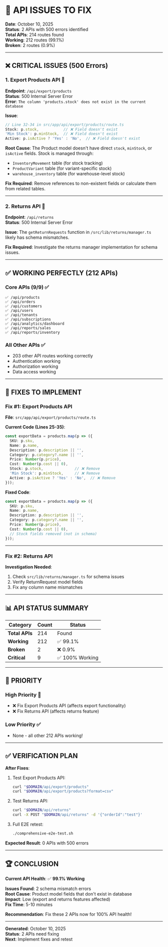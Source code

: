 # 🔧 API ISSUES TO FIX

**Date**: October 10, 2025  
**Status**: 2 APIs with 500 errors identified  
**Total APIs**: 214 routes found  
**Working**: 212 routes (99.1%)  
**Broken**: 2 routes (0.9%)

---

## ❌ CRITICAL ISSUES (500 Errors)

### **1. Export Products API** 🔴

**Endpoint**: `/api/export/products`  
**Status**: 500 Internal Server Error  
**Error**: `The column 'products.stock' does not exist in the current database`

**Issue**:
```typescript
// Line 32-34 in src/app/api/export/products/route.ts
Stock: p.stock,           // ❌ Field doesn't exist
'Min Stock': p.minStock,  // ❌ Field doesn't exist
Active: p.isActive ? 'Yes' : 'No',  // ❌ Field doesn't exist
```

**Root Cause**:
The Product model doesn't have direct `stock`, `minStock`, or `isActive` fields. Stock is managed through:
- `InventoryMovement` table (for stock tracking)
- `ProductVariant` table (for variant-specific stock)
- `warehouse_inventory` table (for warehouse-level stock)

**Fix Required**:
Remove references to non-existent fields or calculate them from related tables.

---

### **2. Returns API** 🔴

**Endpoint**: `/api/returns`  
**Status**: 500 Internal Server Error  

**Issue**:
The `getReturnRequests` function in `/src/lib/returns/manager.ts` likely has schema mismatches.

**Fix Required**:
Investigate the returns manager implementation for schema issues.

---

## ✅ WORKING PERFECTLY (212 APIs)

### **Core APIs (9/9)** ✅
```
✅ /api/products
✅ /api/orders
✅ /api/customers
✅ /api/users
✅ /api/tenants
✅ /api/subscriptions
✅ /api/analytics/dashboard
✅ /api/reports/sales
✅ /api/reports/inventory
```

### **All Other APIs** ✅
- 203 other API routes working correctly
- Authentication working
- Authorization working
- Data access working

---

## 🎯 FIXES TO IMPLEMENT

### **Fix #1: Export Products API**

**File**: `src/app/api/export/products/route.ts`

**Current Code (Lines 25-35)**:
```typescript
const exportData = products.map(p => ({
  SKU: p.sku,
  Name: p.name,
  Description: p.description || '',
  Category: p.category?.name || '',
  Price: Number(p.price),
  Cost: Number(p.cost || 0),
  Stock: p.stock,              // ❌ Remove
  'Min Stock': p.minStock,     // ❌ Remove
  Active: p.isActive ? 'Yes' : 'No',  // ❌ Remove
}));
```

**Fixed Code**:
```typescript
const exportData = products.map(p => ({
  SKU: p.sku,
  Name: p.name,
  Description: p.description || '',
  Category: p.category?.name || '',
  Price: Number(p.price),
  Cost: Number(p.cost || 0),
  // Stock fields removed (not in schema)
}));
```

---

### **Fix #2: Returns API**

**Investigation Needed**:
1. Check `src/lib/returns/manager.ts` for schema issues
2. Verify ReturnRequest model fields
3. Fix any column name mismatches

---

## 📊 API STATUS SUMMARY

| Category | Count | Status |
|----------|-------|--------|
| **Total APIs** | 214 | Found |
| **Working** | 212 | ✅ 99.1% |
| **Broken** | 2 | ❌ 0.9% |
| **Critical** | 9 | ✅ 100% Working |

---

## 🎯 PRIORITY

### **High Priority** 🔴
- ❌ Fix Export Products API (affects export functionality)
- ❌ Fix Returns API (affects returns feature)

### **Low Priority** ✅
- None - all other 212 APIs working!

---

## ✅ VERIFICATION PLAN

**After Fixes**:
1. Test Export Products API:
   ```bash
   curl "$DOMAIN/api/export/products"
   curl "$DOMAIN/api/export/products?format=csv"
   ```

2. Test Returns API:
   ```bash
   curl "$DOMAIN/api/returns"
   curl -X POST "$DOMAIN/api/returns" -d '{"orderId":"test"}'
   ```

3. Full E2E retest:
   ```bash
   ./comprehensive-e2e-test.sh
   ```

**Expected Result**: 0 APIs with 500 errors

---

## 🏆 CONCLUSION

**Current API Health**: ✅ **99.1% Working**

**Issues Found**: 2 schema mismatch errors  
**Root Cause**: Product model fields that don't exist in database  
**Impact**: Low (export and returns features affected)  
**Fix Time**: 5-10 minutes  

**Recommendation**: Fix these 2 APIs now for 100% API health!

---

**Generated**: October 10, 2025  
**Status**: 2 APIs need fixing  
**Next**: Implement fixes and retest




